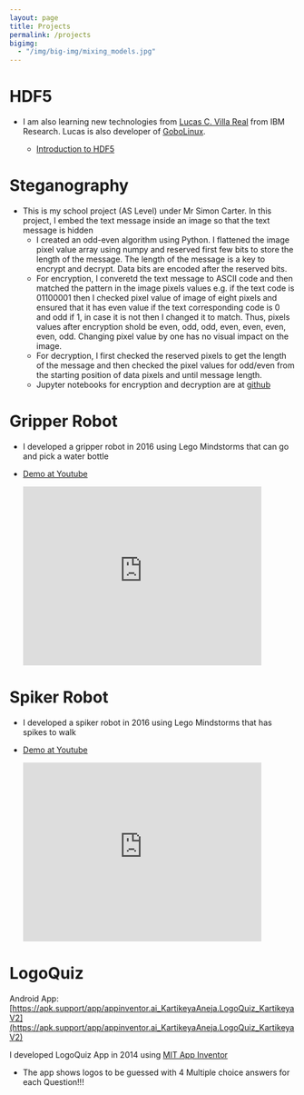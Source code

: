 ```yaml
---
layout: page
title: Projects
permalink: /projects
bigimg:
  - "/img/big-img/mixing_models.jpg"
---
```




# HDF5

* I am also learning new technologies from [Lucas C. Villa Real](https://researcher.watson.ibm.com/researcher/view.php?person=br-lucasvr) from IBM Research. Lucas is also developer of [GoboLinux](https://lucasvr.gobolinux.org).

  * [Introduction to HDF5](../posts/hdf5-intro)
  



# Steganography

* This is my school project (AS Level) under Mr Simon Carter. In this project, I embed the text message inside an image so that the text message is hidden
  * I created an odd-even algorithm using Python. I flattened the image pixel value array using numpy and reserved first few bits to store the length of the message. The length of the message is a key to encrypt and decrypt. Data bits are encoded after the reserved bits.
  * For encryption, I converetd the text message to ASCII code and then matched the pattern in the image pixels values e.g. if the text code is 01100001 then I checked pixel value of image of eight pixels and ensured that it has even value if the text corresponding code is 0 and odd if 1, in case it is not then I changed it to match. Thus, pixels values after encryption shold be even, odd, odd, even, even, even, even, odd. Changing pixel value by one has no visual impact on the image.
  * For decryption, I first checked the reserved pixels to get the length of the message and then checked the pixel values for odd/even from the starting position of data pixels and until message length.
  * Jupyter notebooks for encryption and decryption are at [github](https://github.com/anejakartikeya/steganography)



# Gripper Robot

* I developed a gripper robot in 2016 using Lego Mindstorms that can go and pick a water bottle
* [Demo at Youtube](https://www.youtube.com/watch?v=Ng2njUWPeyc)

  <iframe width="420" height="315" src="https://www.youtube.com/embed/cGsvFYrOfUI" frameborder="0" allowfullscreen></iframe>

  

# Spiker Robot

* I developed a spiker robot in 2016 using Lego Mindstorms that has spikes to walk
* [Demo at Youtube](https://www.youtube.com/watch?v=8SYe0h6aAM4)

  <iframe width="420" height="315" src="https://www.youtube.com/embed/8SYe0h6aAM4" frameborder="0" allowfullscreen></iframe>



# LogoQuiz

Android App: [https://apk.support/app/appinventor.ai_KartikeyaAneja.LogoQuiz_KartikeyaV2](https://apk.support/app/appinventor.ai_KartikeyaAneja.LogoQuiz_KartikeyaV2)

I developed LogoQuiz App in 2014 using [MIT App Inventor](https://appinventor.mit.edu)

* The app shows logos to be guessed with 4 Multiple choice answers for each Question!!!




